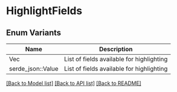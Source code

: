 # HighlightFields

## Enum Variants

| Name | Description |
|---- | -----|
| Vec<String> | List of fields available for highlighting |
| serde_json::Value | List of fields available for highlighting |

[[Back to Model list]](../README.md#documentation-for-models) [[Back to API list]](../README.md#documentation-for-api-endpoints) [[Back to README]](../README.md)



